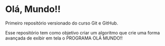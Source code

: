# Olá, Mundo!!
 Primeiro repositório versionado do curso Git e GitHub.

 Esse repositório tem como objetivo criar um algoritmo que crie uma forma avançada de exibir em tela o PROGRAMA OLÁ MUNDO!!
